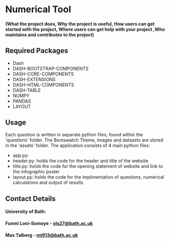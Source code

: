 # Numerical Tool #
#### (What the project does, Why the project is useful, How users can get started with the project, Where users can get help with your project ,Who maintains and contributes to the project)
## Required Packages
- Dash
- DASH-BOOTSTRAP-COMPONENTS 
- DASH-CORE-COMPONENTS
- DASH-EXTENSIONS
- DASH-HTML-COMPONENTS
- DASH-TABLE
- NUMPY
- PANDAS 
- LAYOUT



## Usage

Each question is written in separate python files, found within the 'questions' folder.
The Bootswatch Theme, images and datasets are stored in the 'assets' folder.
The application consists of 4 main python files: 
 - app.py:
 - header.py: holds the code for the header and title of the website
 - title.py:  holds the code for the opening statement of website and link to the infographic poster
 - layout.py: holds the code for the implimentation of questions, numerical calculations and output of results

 ## Contact Details
 #### University of Bath:
 #### Funmi Looi-Somoye - ols27@bath.ac.uk
  #### Max Talberg - mt913@bath.ac.uk
 
